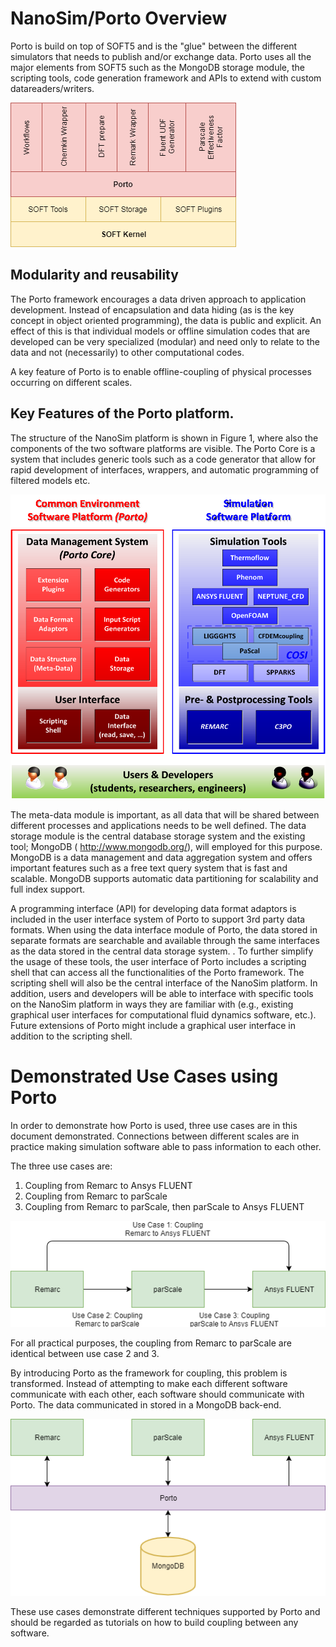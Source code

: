 # NanoSim/Porto Overview
Porto is build on top of SOFT5 and is the "glue" between the different
simulators that needs to publish and/or exchange data. Porto uses all
the major elements from SOFT5 such as the MongoDB storage module, the
scripting tools, code generation framework and APIs to extend with
custom datareaders/writers.

![SOFT/Porto](./SOFT-Porto-Architecture.png "SOFT Architecture")

## Modularity and reusability

The Porto framework encourages a data driven approach to application
development. Instead of encapsulation and data hiding (as is the key
concept in object oriented programming), the data is public and
explicit. An effect of this is that individual models or offline
simulation codes that are developed can be very specialized (modular)
and need only to relate to the data and not (necessarily) to other
computational codes.

A key feature of Porto is to enable offline-coupling of physical
processes occurring on different scales.

## Key Features of the Porto platform.
The structure of the NanoSim platform is shown in Figure 1, where also the components of the two software platforms are visible. The Porto Core is a system that includes generic tools such as a code generator that allow for rapid development of interfaces, wrappers, and automatic programming of filtered models etc. 

![NanoSim Platform](./nanosim-platform.png "The NanoSim Platform")

The meta-data module is important, as all data that will be shared
between different processes and applications needs to be well
defined. The data storage module is the central database storage
system and the existing tool; MongoDB ( http://www.mongodb.org/), will
employed for this purpose. MongoDB is a data management and data
aggregation system and offers important features such as a free text
query system that is fast and scalable. MongoDB supports automatic
data partitioning for scalability and full index support.

A programming interface (API) for developing data format adaptors is
included in the user interface system of Porto to support 3rd party
data formats. When using the data interface module of Porto, the data
stored in separate formats are searchable and available through the
same interfaces as the data stored in the central data storage
system. . To further simplify the usage of these tools, the user
interface of Porto includes a scripting shell that can access all the
functionalities of the Porto framework. The scripting shell will also
be the central interface of the NanoSim platform. In addition, users
and developers will be able to interface with specific tools on the
NanoSim platform in ways they are familiar with (e.g., existing
graphical user interfaces for computational fluid dynamics software,
etc.). Future extensions of Porto might include a graphical user
interface in addition to the scripting shell.


Demonstrated Use Cases using Porto
==================================

In order to demonstrate how Porto is used, three use cases are in this document demonstrated. Connections between different scales are in practice making simulation software able to pass information to each other.

The three use cases are:
1. Coupling from Remarc to Ansys FLUENT
2. Coupling from Remarc to parScale
3. Coupling from Remarc to parScale, then parScale to Ansys FLUENT

![Use cases overview](./use_cases_overview.png "Use cases overview")

For all practical purposes, the coupling from Remarc to parScale are identical between use case 2 and 3.

By introducing Porto as the framework for coupling, this problem is transformed. Instead of attempting to make each different software communicate with each other, each software should communicate with Porto. The data communicated in stored in a MongoDB back-end.

![Use cases connected through Porto](./use_cases_overview_porto_connection.png "Use cases connected through Porto")

These use cases demonstrate different techniques supported by Porto and should be regarded as tutorials on how to build coupling between any software. 